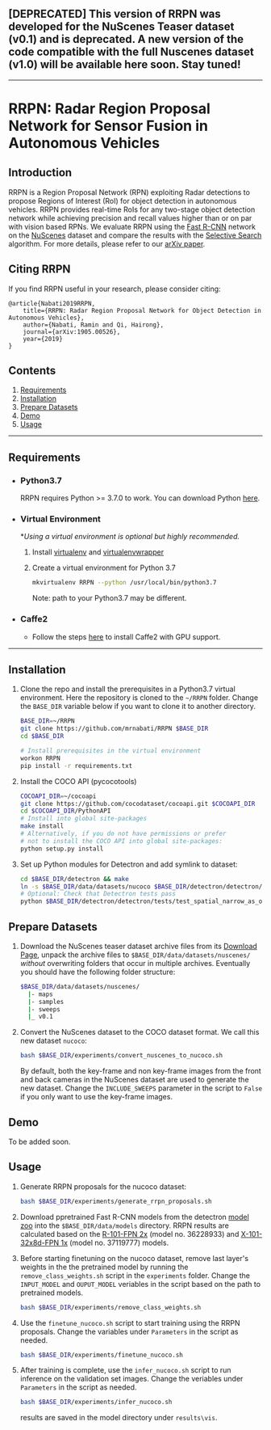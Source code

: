 ## **[DEPRECATED] This version of RRPN was developed for the NuScenes Teaser dataset (v0.1) and is deprecated. A new version of the code compatible with the full Nuscenes dataset (v1.0) will be available here soon. Stay tuned!**
---

# RRPN: Radar Region Proposal Network for Sensor Fusion in Autonomous Vehicles

## Introduction

RRPN is a Region Proposal Network (RPN) exploiting Radar detections to propose
Regions of Interest (RoI) for object detection in autonomous vehicles. RRPN provides
real-time RoIs for any two-stage object detection network while achieving precision
and recall values higher than or on par with vision based RPNs. We evaluate RRPN
using the [Fast R-CNN](https://arxiv.org/abs/1504.08083) network on the
[NuScenes](https://www.nuscenes.org/) dataset and compare the results with the
[Selective Search](https://ivi.fnwi.uva.nl/isis/publications/2013/UijlingsIJCV2013/UijlingsIJCV2013.pdf)
algorithm. For more details, please refer to our [arXiv paper](https://arxiv.org/abs/1905.00526).

## Citing RRPN

If you find RRPN useful in your research, please consider citing:

```
@article{Nabati2019RRPN,
    title={RRPN: Radar Region Proposal Network for Object Detection in Autonomous Vehicles},
    author={Nabati, Ramin and Qi, Hairong},
    journal={arXiv:1905.00526},
    year={2019}
}
```

## Contents

1. [Requirements](#requirements)
2. [Installation](#installation)
3. [Prepare Datasets](#prepare-datasets)
4. [Demo](#demo)
5. [Usage](#usage)

--------------------------------------------------------------------------------

## Requirements

- ### Python3.7

  RRPN requires Python >= 3.7.0 to work. You can download Python [here](https://www.python.org/downloads/).

- ### Virtual Environment
  **Using a virtual environment is optional but highly recommended.*
  1. Install [virtualenv](https://virtualenv.pypa.io/en/latest/installation/) and
    [virtualenvwrapper](https://virtualenvwrapper.readthedocs.io/en/latest/install.html)

  1. Create a virtual environment for Python 3.7

      ```bash
      mkvirtualenv RRPN --python /usr/local/bin/python3.7
      ```

      Note: path to your Python3.7 may be different.

- ### Caffe2
  - Follow the steps [here](https://caffe2.ai/docs/getting-started.html?platform=mac&configuration=prebuilt) to install Caffe2 with GPU support.

--------------------------------------------------------------------------------

## Installation

1. Clone the repo and install the prerequisites in a Python3.7 virtual
environment. Here the repository is cloned to the `~/RRPN`
folder. Change the `BASE_DIR` variable below if you want to clone it to another
directory.

    ```bash
    BASE_DIR=~/RRPN
    git clone https://github.com/mrnabati/RRPN $BASE_DIR
    cd $BASE_DIR
    
    # Install prerequisites in the virtual environment
    workon RRPN
    pip install -r requirements.txt
    ```

1. Install the COCO API (pycocotools)

    ```bash
    COCOAPI_DIR=~/cocoapi
    git clone https://github.com/cocodataset/cocoapi.git $COCOAPI_DIR
    cd $COCOAPI_DIR/PythonAPI
    # Install into global site-packages
    make install
    # Alternatively, if you do not have permissions or prefer
    # not to install the COCO API into global site-packages:
    python setup.py install
    ```

1. Set up Python modules for Detectron and add symlink to dataset:

    ```bash
    cd $BASE_DIR/detectron && make
    ln -s $BASE_DIR/data/datasets/nucoco $BASE_DIR/detectron/detectron/datasets/data/nucoco
    # Optional: Check that Detectron tests pass
    python $BASE_DIR/detectron/detectron/tests/test_spatial_narrow_as_op.py
    ```

## Prepare Datasets

1. Download the NuScenes teaser dataset archive files from its [Download Page](https://www.nuscenes.org/download), 
  unpack the archive files to `$BASE_DIR/data/datasets/nuscenes/` _without_
  overwriting folders that occur in multiple archives. Eventually you should
  have the following folder structure:

    ```bash
    $BASE_DIR/data/datasets/nuscenes/
      |- maps
      |- samples
      |- sweeps
      |_ v0.1
    ```

1. Convert the NuScenes dataset to the COCO dataset format. We call this new dataset `nucoco`:

    ```bash
    bash $BASE_DIR/experiments/convert_nuscenes_to_nucoco.sh
    ```

    By default, both the key-frame and non key-frame images from the front and 
    back cameras in the
    NuScenes dataset are used to generate the new dataset. Change the
    `INCLUDE_SWEEPS` parameter in the script to `False` if you only want to use
    the key-frame images.


## Demo

To be added soon.


## Usage
  
1. Generate RRPN proposals for the nucoco dataset:
   
    ```bash
    bash $BASE_DIR/experiments/generate_rrpn_proposals.sh
    ```

1. Download ppretrained Fast R-CNN models from the detectron
   [model zoo](https://github.com/facebookresearch/Detectron/blob/master/MODEL_ZOO.md)
   into the `$BASE_DIR/data/models` directory. RRPN results are calculated 
   based on the 
   [R-101-FPN 2x](https://dl.fbaipublicfiles.com/detectron/36228933/12_2017_baselines/fast_rcnn_R-101-FPN_2x.yaml.09_26_27.jkOUTrrk/output/train/coco_2014_train%3Acoco_2014_valminusminival/generalized_rcnn/model_final.pkl) 
   (model no. 36228933) and
   [X-101-32x8d-FPN 1x](https://dl.fbaipublicfiles.com/detectron/37119777/12_2017_baselines/fast_rcnn_X-101-32x8d-FPN_1x.yaml.06_38_03.d5N36egm/output/train/coco_2014_train%3Acoco_2014_valminusminival/generalized_rcnn/model_final.pkl)
   (model no. 37119777) models.

1. Before starting finetuning on the nucoco dataset, remove last layer's weights in the
   the pretrained model by running the `remove_class_weights.sh` script in
   the `experiments` folder. Change the `INPUT_MODEL` and `OUPUT_MODEL` veriables
   in the script based on the path to pretrained models.

    ```bash
    bash $BASE_DIR/experiments/remove_class_weights.sh
    ```

1. Use the `finetune_nucoco.sh` script to start training using the RRPN proposals.
   Change the variables under `Parameters` in the script as needed.
    
    ```bash
    bash $BASE_DIR/experiments/finetune_nucoco.sh
    ```

1. After training is complete, use the `infer_nucoco.sh` script to run inference
   on the validation set images. Change the veriables under `Parameters` 
   in the script as needed.

    ```bash
    bash $BASE_DIR/experiments/infer_nucoco.sh
    ```

    results are saved in the model directory under `results\vis`.
